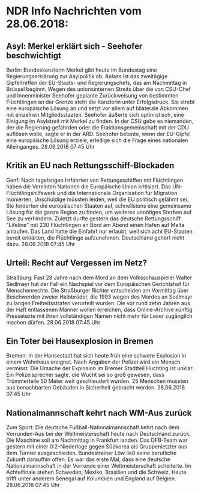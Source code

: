 # NDR Info Nachrichten vom 28.06.2018:


## Asyl: Merkel erklärt sich - Seehofer beschwichtigt
Berlin: Bundeskanzlerin Merkel gibt heute im Bundestag eine Regierungserklärung zur Asylpolitik ab. Anlass ist das zweitägige Gipfeltreffen der EU-Staats- und Regierungschefs, das am Nachmittag in Brüssel beginnt. Wegen des unionsinternen Streits über die von CSU-Chef und Innenminister Seehofer geplante Zurückweisung von bestimmten Flüchtlingen an der Grenze steht die Kanzlerin unter Erfolgsdruck. Sie strebt eine europäische Lösung an und setzt vor allem auf bilaterale Abkommen mit einzelnen Mitgliedsstaaten. Seehofer äußerte sich optimistisch, eine Einigung im Asylstreit mit Merkel zu finden. In der CSU gebe es niemanden, der die Regierung gefährden oder die Fraktionsgemeinschaft mit der CDU auflösen wolle, sagte er in der ARD. Seehofer betonte, wenn der EU-Gipfel eine europäische Lösung erziele, erledige sich die Frage eines nationalen Alleinganges. 28.06.2018 07:45 Uhr 

## Kritik an EU nach Rettungsschiff-Blockaden
Genf: Nach tagelangen Irrfahrten von Rettungsschiffen mit Flüchtlingen haben die Vereinten Nationen die Europäische Union kritisiert. Das UN-Flüchtlingshilfswerk und die Internationale Organisation für Migration monierten, Unschuldige müssten leiden, weil die EU politisch gelähmt sei. Sie forderten die europäischen Staaten auf, schnellstens eine gemeinsame Lösung für die ganze Region zu finden, um weiteres unnötiges Sterben auf See zu verhindern. Zuletzt durfte gestern das deutsche Rettungsschiff "Lifeline" mit 230 Flüchtlingen an Bord am Abend einen Hafen auf Malta anlaufen. Das Land hatte die Einfahrt nur erlaubt, weil sich acht EU-Staaten bereit erklärten, die Flüchtlinge aufzunehmen. Deutschland gehört nicht dazu. 28.06.2018 07:45 Uhr 

## Urteil: Recht auf Vergessen im Netz?
Straßburg: Fast 28 Jahre nach dem Mord an dem Volksschauspieler Walter Sedlmayr hat der Fall ein Nachspiel vor dem Europäischen Gerichtshof für Menschenrechte. Die Straßburger Richter entscheiden am Vormittag über Beschwerden zweier Halbbrüder, die 1993 wegen des Mordes an Sedlmayr zu langen Freiheitsstrafen verurteilt wurden. Die vor rund zehn Jahren aus der Haft entlassenen Männer wollen erreichen, dass Online-Archive künftig Pressetexte mit ihren vollständigen Namen nicht mehr für Leser zugänglich machen dürfen. 28.06.2018 07:45 Uhr 

## Ein Toter bei Hausexplosion in Bremen
Bremen: In der Hansestadt hat sich heute früh eine schwere Explosion in einem Wohnhaus ereignet. Nach Angaben der Polizei wird ein Mensch vermisst. Die Ursache der Explosion im Bremer Stadtteil Huchting ist unklar. Ein Polizeisprecher sagte, die Wucht sei so groß gewesen, dass Trümmerteile 50 Meter weit geschleudert wurden. 25 Menschen mussten aus benachbarten Gebäuden in Sicherheit gebracht werden. 28.06.2018 07:45 Uhr 

## Nationalmannschaft kehrt nach WM-Aus zurück
Zum Sport: Die deutsche Fußball-Nationalmannschaft kehrt nach dem Vorrunden-Aus bei der Weltmeisterschaft heute nach Deutschland zurück. Die Maschine soll am Nachmittag in Frankfurt landen. Das DFB-Team war gestern mit einer 0:2-Niederlage gegen Südkorea als Gruppenletzter aus dem Turnier ausgeschieden. Bundestrainer Löw ließ seine berufliche Zukunft daraufhin offen. Es war das erste Mal, dass eine deutsche Nationalmannschaft in der Vorrunde einer Weltmeisterschaft scheiterte. Im Achtelfinale stehen Schweden, Mexiko, Brasilien und die Schweiz. Heute trifft unter anderem Senegal auf Kolumbien und England auf Belgien. 28.06.2018 07:45 Uhr 

